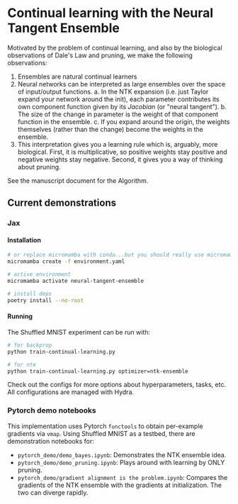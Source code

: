 # Continual learning with the Neural Tangent Ensemble

Motivated by the problem of continual learning, and also by the biological observations of Dale's Law and pruning, we make the following observations:
1. Ensembles are natural continual learners
2. Neural networks can be interpreted as large ensembles over the space of input/output functions. 
  a. In the NTK expansion (i.e. just Taylor expand your network around the init), each parameter contributes its own component function given by its *Jacobian* (or "neural tangent").
  b. The size of the change in parameter is the weight of that component function in the ensemble.
  c. If you expand around the origin, the weights themselves (rather than the change) become the weights in the ensemble.
2. This interpretation gives you a learning rule which is, arguably, more biological. First, it is multiplicative, so positive weights stay positive and negative weights stay negative. Second, it gives you a way of thinking about pruning.

See the manuscript document for the Algorithm.

## Current demonstrations

### Jax
#### Installation
```bash
# or replace micromamba with conda...but you should really use micromamba
micromamba create -f environment.yaml

# active environment
micromamba activate neural-tangent-ensemble

# install deps
poetry install --no-root
```
#### Running
The Shuffled MNIST experiment can be run with:
```bash
# for backprop
python train-continual-learning.py

# for nte
python train-continual-learning.py optimizer=ntk-ensemble
```

Check out the configs for more options about hyperparameters, tasks, etc. All configurations are managed with Hydra.
### Pytorch demo notebooks

This implementation uses Pytorch `functools` to obtain per-example gradients via `vmap`. Using Shuffled MNIST as a testbed, there are demonstration notebooks for:
 - `pytorch_demo/demo_bayes.ipynb`: Demonstrates the NTK ensemble idea.
 - `pytorch_demo/demo_pruning.ipynb`: Plays around with learning by ONLY pruning. 
 - `pytorch_demo/gradient alignment is the problem.ipynb`: Compares the gradients of the NTK ensemble with the gradients at initialization. The two can diverge rapidly.
